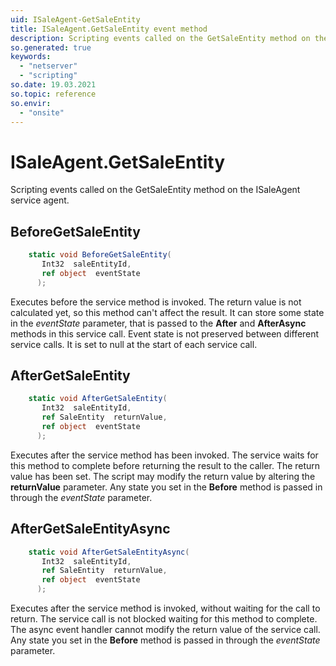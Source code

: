 ```yaml
---
uid: ISaleAgent-GetSaleEntity
title: ISaleAgent.GetSaleEntity event method
description: Scripting events called on the GetSaleEntity method on the ISaleAgent service agent.
so.generated: true
keywords:
  - "netserver"
  - "scripting"
so.date: 19.03.2021
so.topic: reference
so.envir:
  - "onsite"
---
```

# ISaleAgent.GetSaleEntity

Scripting events called on the <see cref='M:SuperOffice.CRM.Services.ISaleAgent.GetSaleEntity'>GetSaleEntity</see> method on the <see cref='ISaleAgent'>ISaleAgent</see>  service agent.

## BeforeGetSaleEntity
```cs
    static void BeforeGetSaleEntity(
       Int32  saleEntityId,
       ref object  eventState
      );
```
Executes before the service method is invoked.
The return value is not calculated yet, so this method can't affect the result.
It can store some state in the *eventState* parameter, that is passed to the **After** and **AfterAsync** methods in this service call.
Event state is not preserved between different service calls. It is set to null at the start of each service call.
## AfterGetSaleEntity
```cs
    static void AfterGetSaleEntity(
       Int32  saleEntityId,
       ref SaleEntity  returnValue,
       ref object  eventState
      );
```
Executes after the service method has been invoked. The service waits for this method to complete before returning the result to the caller.
The return value has been set. The script may modify the return value by altering the **returnValue** parameter.
Any state you set in the **Before** method is passed in through the *eventState* parameter.
## AfterGetSaleEntityAsync
```cs
    static void AfterGetSaleEntityAsync(
       Int32  saleEntityId,
       ref SaleEntity  returnValue,
       ref object  eventState
      );
```
Executes after the service method is invoked, without waiting for the call to return.
The service call is not blocked waiting for this method to complete.
The async event handler cannot modify the return value of the service call.
Any state you set in the **Before** method is passed in through the *eventState* parameter.

